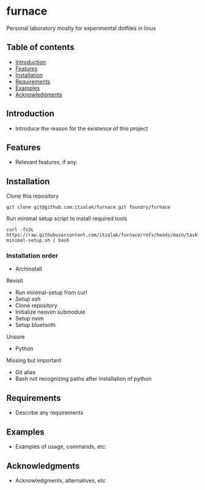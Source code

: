 # furnace

Personal laboratory mostly for experimental dotfiles in linux

## Table of contents

- [Introduction](#introduction)
- [Features](#features)
- [Installation](#installation)
- [Requirements](#requirements)
- [Examples](#examples)
- [Acknowledgments](#acknowledgments)

## Introduction

- Introduce the reason for the existence of this project

## Features

- Relevant features, if any.

## Installation

Clone this repository

```shell
git clone git@github.com:itzalak/furnace.git foundry/furnace
```

Run minimal setup script to install required tools

```shell
curl -fsSL https://raw.githubusercontent.com/itzalak/furnace/refs/heads/main/taskfiles/scripts/00-minimal-setup.sh | bash
```

### Installation order

- Archinstall

Revisit

- Run minimal-setup from curl
- Setup ssh
- Clone repository
- Initialize neovim submodule
- Setup nvim
- Setup bluetooth

Unsure

- Python

Missing but important

- Git alias
- Bash not recognizing paths after installation of python

## Requirements

- Describe any requirements

## Examples

- Examples of usage, commands, etc.

## Acknowledgments

- Acknowledgments, alternatives, etc
